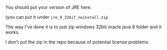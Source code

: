 You should put your version of JRE here.

(you can put it under `jre_8_32bit_noinstall.zip`

The way I've done it is to just zip
windows 32bit oracle java 8 folder and it works.

I don't put the zip in the repo because of potential license problems.
